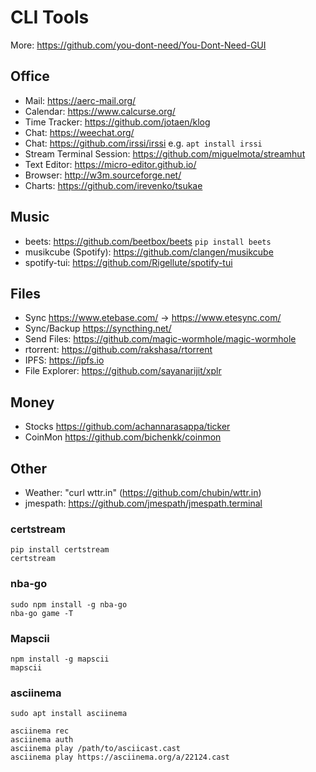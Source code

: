 # CLI Tools

More: <https://github.com/you-dont-need/You-Dont-Need-GUI>

## Office

- Mail: <https://aerc-mail.org/>
- Calendar: <https://www.calcurse.org/>
- Time Tracker: <https://github.com/jotaen/klog>
- Chat: <https://weechat.org/>
- Chat: <https://github.com/irssi/irssi> e.g. ```apt install irssi```
- Stream Terminal Session: <https://github.com/miguelmota/streamhut>
- Text Editor: <https://micro-editor.github.io/>
- Browser: <http://w3m.sourceforge.net/>
- Charts: <https://github.com/irevenko/tsukae>

## Music

- beets: <https://github.com/beetbox/beets> ```pip install beets```
- musikcube (Spotify): <https://github.com/clangen/musikcube>
- spotify-tui: <https://github.com/Rigellute/spotify-tui>

## Files

- Sync <https://www.etebase.com/> -> <https://www.etesync.com/>
- Sync/Backup <https://syncthing.net/>
- Send Files: <https://github.com/magic-wormhole/magic-wormhole>
- rtorrent: <https://github.com/rakshasa/rtorrent>
- IPFS: <https://ipfs.io>
- File Explorer: <https://github.com/sayanarijit/xplr>

## Money

- Stocks <https://github.com/achannarasappa/ticker>
- CoinMon <https://github.com/bichenkk/coinmon>

## Other

- Weather: "curl wttr.in" (<https://github.com/chubin/wttr.in>)
- jmespath: <https://github.com/jmespath/jmespath.terminal>

### certstream

```shell
pip install certstream
certstream
```

### nba-go

```shell
sudo npm install -g nba-go
nba-go game -T
```

### Mapscii

```shell
npm install -g mapscii
mapscii
```

### asciinema

```shell
sudo apt install asciinema

asciinema rec
asciinema auth
asciinema play /path/to/asciicast.cast
asciinema play https://asciinema.org/a/22124.cast
```
